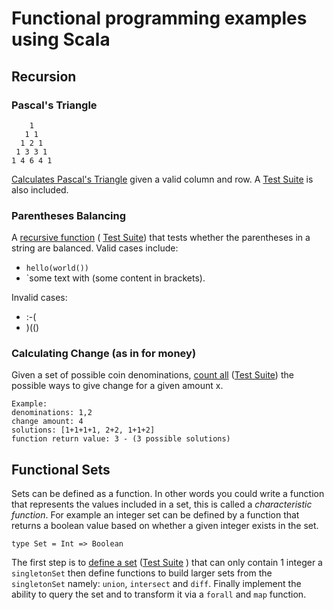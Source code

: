 # Functional programming examples using Scala

## Recursion
### Pascal's Triangle
```
    1
   1 1
  1 2 1
 1 3 3 1
1 4 6 4 1
```
[Calculates Pascal's Triangle](src/main/scala/week1/recursion/Pascal.scala) given a valid column and row.
A [Test Suite](src/test/scala/week1/recursion/PascalSuite.scala) is also included.

### Parentheses Balancing
A [recursive function](src/main/scala/week1/recursion/Balance.scala) ( [Test Suite](src/test/scala/week1/recursion/BalanceSuite.scala)) that tests whether the parentheses in a string are balanced. 
Valid cases include:
*  `hello(world())`
* `some text with (some content in brackets).

Invalid cases:
* :-(
* )(()

### Calculating Change (as in for money)
Given a set of possible coin denominations, [count all](src/main/scala/week1/recursion/ChangeCounter.scala) 
([Test Suite](src/test/scala/week1/recursion/ChangeCounterSuite.scala)) the possible ways to give change for a given amount x.
```
Example:
denominations: 1,2
change amount: 4
solutions: [1+1+1+1, 2+2, 1+1+2]
function return value: 3 - (3 possible solutions)
```

## Functional Sets
Sets can be defined as a function. In other words you could write a function that represents the values included in a set, this is called a *characteristic function*. For example an integer set can be defined by a function that returns a boolean value based on whether a given integer exists in the set.
```
type Set = Int => Boolean
```
The first step is to [define a set](src/main/scala/week2/funsets/FunSets.scala) ([Test Suite](src/test/scala/week2/funsets/FunSetSuite.scala) ) that can only contain 1 integer a `singletonSet` then define functions to build larger sets from the `singletonSet` namely: `union`, `intersect` and `diff`. Finally implement the ability to query the set and to transform it via a `forall` and `map` function.

